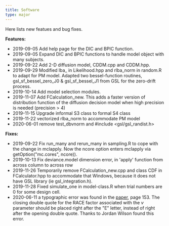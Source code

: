 ```yaml
---
title: Software
type: major
---
```


Here lists new featues and bug fixes.

**Features:**

* 2019-09-05 Add help page for the DIC and BPIC function.
* 2019-09-05 Expand DIC and BPIC functions to handle model object with many 
subjects.
* 2019-09-22 Add 2-D diffusion model, CDDM.cpp and CDDM.hpp.
* 2019-09-29 Modified lba_ in Likelihood.hpp and rlba_norm in random.R to adapt 
for PM model. Adapted two bessel-function routines, gsl_sf_bessel_zero_J0 & 
gsl_sf_bessel_J1 from GSL for the zero-drift process. 
* 2019-10-14 Add model selection modules. 
* 2019-11-07 Add FCalculation_new. This adds a faster version of distribution 
function of the diffusion decision model when high precision is needed 
(precision > 4) 
* 2019-11-15 Upgrade informal S3 class to formal S4 class
* 2019-11-22 vectorized rlba_norm to accommodate PM model
* 2020-06-01 remove test_dbvnorm and #include <gsl/gsl_randist.h>

 

**Fixes:**

* 2019-09-22 Fix run_many and rerun_many in sampling.R to cope with the change 
in mclapply. Now the ncore option enters mclapply via 
getOption("mc.cores", ncore)). 
* 2019-10-13 Fix deviance.model dimension error, in 'apply' function from across 
column to across row
* 2019-11-26 Temporarily remove FCalculation_new.cpp and class CDF in 
FCalculator.hpp to accommodate that Windows, because it does not have GSL 
library (ie gsl_integration.h).
* 2019-11-28 Fixed simulate_one in model-class.R when trial numbers are 0 for 
some design cell.
* 2020-06-11 a typographic error was found in the [paper](https://espace.curtin.edu.au/bitstream/handle/20.500.11937/77775/77957.pdf?sequence=3), page 153. The closing double quote for the RACE factor associated with the _v_ parameter should be placed right after the "E" letter, instead of right after the opening double quote. Thanks to Jordan Wilson found this error.



